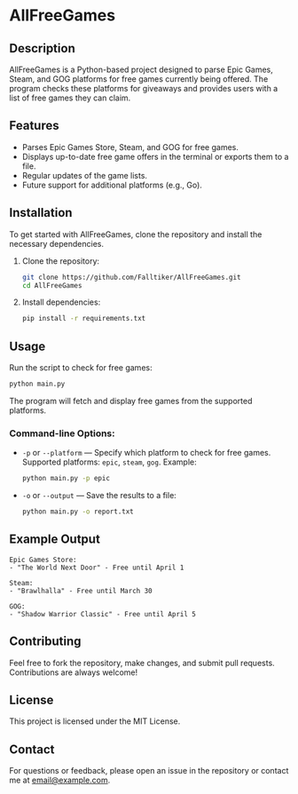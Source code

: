 # AllFreeGames

## Description

AllFreeGames is a Python-based project designed to parse Epic Games, Steam, and GOG platforms for free games currently being offered. The program checks these platforms for giveaways and provides users with a list of free games they can claim.

## Features

- Parses Epic Games Store, Steam, and GOG for free games.
- Displays up-to-date free game offers in the terminal or exports them to a file.
- Regular updates of the game lists.
- Future support for additional platforms (e.g., Go).

## Installation

To get started with AllFreeGames, clone the repository and install the necessary dependencies.

1. Clone the repository:

   ```bash
   git clone https://github.com/Falltiker/AllFreeGames.git
   cd AllFreeGames
   ```

2. Install dependencies:

   ```bash
   pip install -r requirements.txt
   ```

## Usage

Run the script to check for free games:

```bash
python main.py
```

The program will fetch and display free games from the supported platforms.

### Command-line Options:

- `-p` or `--platform` — Specify which platform to check for free games. Supported platforms: `epic`, `steam`, `gog`. Example:

  ```bash
  python main.py -p epic
  ```

- `-o` or `--output` — Save the results to a file:

  ```bash
  python main.py -o report.txt
  ```

## Example Output

```
Epic Games Store:
- "The World Next Door" - Free until April 1

Steam:
- "Brawlhalla" - Free until March 30

GOG:
- "Shadow Warrior Classic" - Free until April 5
```

## Contributing

Feel free to fork the repository, make changes, and submit pull requests. Contributions are always welcome!

## License

This project is licensed under the MIT License.

## Contact

For questions or feedback, please open an issue in the repository or contact me at email@example.com.
